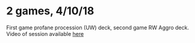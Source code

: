 # 2 games, 4/10/18

First game profane procession (UW) deck, second game RW Aggro deck. Video of session available [here](https://www.twitch.tv/videos/248834872)
